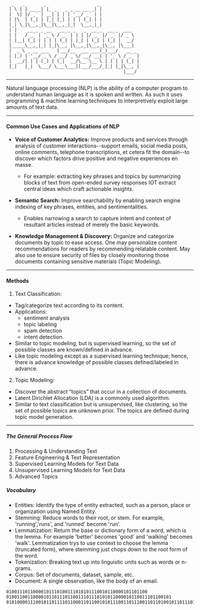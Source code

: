```
  _   _       _                   _               
 | \ | | __ _| |_ _   _ _ __ __ _| |              
 |  \| |/ _` | __| | | | '__/ _` | |              
 | |\  | (_| | |_| |_| | | | (_| | |              
 |_| \_|\__,_|\__|\__,_|_|  \__,_|_|              
 | |    __ _ _ __   __ _ _   _  __ _  __ _  ___   
 | |   / _` | '_ \ / _` | | | |/ _` |/ _` |/ _ \  
 | |__| (_| | | | | (_| | |_| | (_| | (_| |  __/  
 |_____\__,_|_| |_|\__, |\__,_|\__,_|\__, |\___|  
 |  _ \ _ __ ___   |___/__  ___ ___(_)___/   __ _ 
 | |_) | '__/ _ \ / __/ _ \/ __/ __| | '_ \ / _` |
 |  __/| | | (_) | (_|  __/\__ \__ \ | | | | (_| |
 |_|   |_|  \___/ \___\___||___/___/_|_| |_|\__, |
                                            |___/                                              
```
***


Natural language processing (NLP) is the ability of a computer program to understand human language as it is spoken and written. As such it uses programming & machine learning techniques to interpretively exploit large amounts of text data.      
***
#### Common Use Cases and Applications of NLP

- __Voice of Customer Analytics:__ Improve products and services through analysis of customer interactions--support emails, social media posts, online comments, telephone transcriptions, et cetera fit the domain--to discover which factors drive positive and negative experiences en masse. 
    - For example: extracting key phrases and topics by summarizing blocks of text from open-ended survey responses IOT extract central ideas which craft actionable insights.

- __Semantic Search:__ Improve searchability by enabling search engine indexing of key phrases, entities, and sentimentalities. 
    - Enables narrowing a search to capture intent and context of resultant articles instead of merely the basic keywords.  

- __Knowledge Management & Discovery:__ Organize and categorize documents by topic to ease access. One may personalize content recommendations for readers by recommending relatable content. May also use to ensure security of files by closely monitoring those documents containing sensitive materials (Topic Modeling).
***

#### Methods

1. Text Classification:

- Tag/categorize text according to its content.
- Applications: 
    - sentiment analysis
    - topic labeling
    - spam detection
    - intent detection.
- Similar to topic modeling, but is supervised learning, so the set of possible classes are known/defined in advance.     
- Like topic modeling except as a supervised learning technique; hence, there is advance knowledge of possible classes defined/labeled in advance. 

2. Topic Modeling:

- Discover the abstract “topics” that occur in a collection of documents.
- Latent Dirichlet Allocation (LDA) is a commonly used algorithm.
- Similar to text classification but is unsupervised, like clustering, so the set of possible topics are unknown prior. The topics are defined during topic model generation.
***
##### The General Process Flow

1. Processing & Understanding Text
2. Feature Engineering & Text Representation
3. Supervised Learning Models for Text Data
4. Unsupervised Learning Models for Text Data
5. Advanced Topics

##### Vocabulary

- Entities: Identify the type of entity extracted, such as a person, place or organization using Named Entity.
- Stemming: Reduce words to their root, or stem. For example, 'running','runs', and 'runned' become 'run'.
- Lemmatization: Return the base or dictionary form of a word, which is the lemma. For example 'better' becomes 'good' and 'walking' becomes 'walk'. Lemmatization trys to use context to choose the lemma (truncated form), where stemming just chops down to the root form of the word.
- Tokenization: Breaking text up into linguistic units such as words or n-grams.
- Corpus: Set of documents, dataset, sample, etc.
- Document: A single observation, like the body of an email.

```
01001110110000101110100111010101110010110000101101100                         
01001100110000101101110110011101110101011000010110011101100101                
01010000111001011011110110001101100101011100110111001101101001011011101100111 
```

